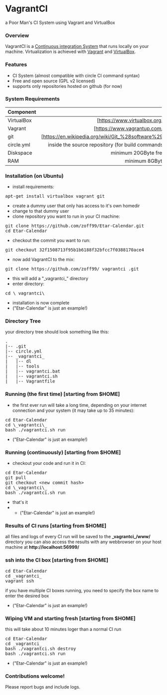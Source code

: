 # VagrantCI

a Poor Man's CI System using Vagrant and VirtualBox

### Overview
VagrantCI is a [Continuous integration System](https://en.wikipedia.org/wiki/Continuous_integration) that runs locally on your machine. Virtualization is achieved with [Vagrant](https://www.vagrantup.com/) and [VirtualBox](https://www.virtualbox.org/).


### Features
- CI System (almost compatible with circle CI command syntax)
- Free and open source (GPL v2 licensed)
- supports only repositories hosted on github (for now)

### System Requirements
| Component   |            |     |
| ----------- | ----------:| ---:|
| VirtualBox  | [https://www.virtualbox.org/] ||
| Vagrant     | [https://www.vagrantup.com/] ||
| git         | [https://en.wikipedia.org/wiki/Git_%28software%29] ||
| circle.yml  | inside the source repository (for build commands) ||
| Diskspace   | minimum 20GByte free ||
| RAM         | minimum 8GByte ||

### Installation (on Ubuntu)
- install requirements:
<pre>apt-get install virtualbox vagrant git</pre>
- create a dummy user that only has access to it's own homedir
- change to that dummy user
- clone repository you want to run in your CI machine:
<pre>git clone https://github.com/zoff99/Etar-Calendar.git
cd Etar-Calendar</pre>
- checkout the commit you want to run:
<pre>git checkout 32f1508713f95b1b6188f32bfcc7f0388170ace4</pre>
- now add VagrantCI to the mix:
<pre>git clone https://github.com/zoff99/_vagrantci_.git</pre>
- this will add a "\_vagrantci\_" directory
- enter directory:
<pre>cd \_vagrantci\_</pre>
- installation is now complete
- ("Etar-Calendar" is just an example!)

### Directory Tree
your directory tree should look something like this:
<pre>
.
|-- .git
|-- circle.yml
|-- _vagrantci_
|   |-- dl
|   |-- tools
|   |-- vagrantci.bat
|   |-- vagrantci.sh
|   |-- Vagrantfile
</pre>

### Running (the first time) [starting from $HOME]
- the first ever run will take a long time, depending on your internet connection and your system (it may take up to 35 minutes):
<pre>cd Etar-Calendar
cd \_vagrantci\_
bash ./vagrantci.sh run</pre>
- ("Etar-Calendar" is just an example!)

### Running (continuously) [starting from $HOME]
- checkout your code and run it in CI:
<pre>cd Etar-Calendar
git pull
git checkout &lt;new commit hash&gt;
cd \_vagrantci\_
bash ./vagrantci.sh run
</pre>
- that's it
- - ("Etar-Calendar" is just an example!)

### Results of CI runs [starting from $HOME]
all files and logs of every CI run will be saved to the **\_vagrantci\_/www/** directory
you can also access the results with any webbrowser on your host machine at **http://localhost:56999/**

### ssh into the CI box [starting from $HOME]
<pre>cd Etar-Calendar
cd _vagrantci_
vagrant ssh
</pre>
if you have multiple CI boxes running, you need to specify the box name to enter the desired box
- ("Etar-Calendar" is just an example!)

### Wiping VM and starting fresh [starting from $HOME]
this will take about 10 minutes loger than a normal CI run
<pre>cd Etar-Calendar
cd _vagrantci_
bash ./vagrantci.sh destroy
bash ./vagrantci.sh run</pre>
- ("Etar-Calendar" is just an example!)

### Contributions welcome!
Please report bugs and include logs.


